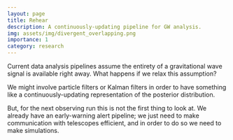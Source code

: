 ```yaml
---
layout: page
title: Rehear
description: A continuously-updating pipeline for GW analysis.
img: assets/img/divergent_overlapping.png
importance: 1
category: research
---
```


Current data analysis pipelines assume the entirety of a gravitational wave
signal is available right away.
What happens if we relax this assumption?

We might involve particle filters or Kalman filters
in order to have something like a continuously-updating representation
of the posterior distribution.

But, for the next observing run this is not the first thing to look at.
We already have an early-warning alert pipeline; we just need to
make communication with telescopes efficient, and in order to do so
we need to make simulations.
